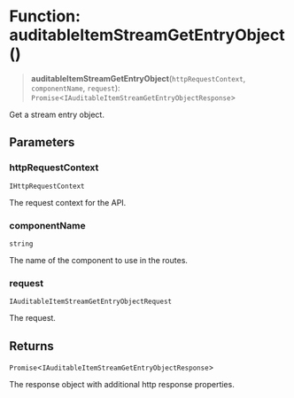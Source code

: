 # Function: auditableItemStreamGetEntryObject()

> **auditableItemStreamGetEntryObject**(`httpRequestContext`, `componentName`, `request`): `Promise`\<`IAuditableItemStreamGetEntryObjectResponse`\>

Get a stream entry object.

## Parameters

### httpRequestContext

`IHttpRequestContext`

The request context for the API.

### componentName

`string`

The name of the component to use in the routes.

### request

`IAuditableItemStreamGetEntryObjectRequest`

The request.

## Returns

`Promise`\<`IAuditableItemStreamGetEntryObjectResponse`\>

The response object with additional http response properties.
